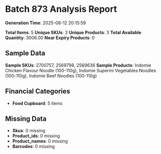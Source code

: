 # Batch 873 Analysis Report

**Generation Time**: 2025-08-12 20:15:59

**Total Items**: 5
**Unique SKUs**: 3
**Unique Products**: 3
**Total Available Quantity**: 3006.00
**Near Expiry Products**: 0

## Sample Data
**Sample SKUs**: 2700757, 2569798, 2569636
**Sample Products**: Indomie Chicken Flavour Noodle (100-110g), Indomie Supermi Vegetables Noodles (100-110g), Indomie Beef Noodles (100-110g)

## Financial Categories
- **Food Cupboard**: 5 items

## Missing Data
- **Skus**: 0 missing
- **Product_ids**: 0 missing
- **Product_names**: 0 missing
- **Barcodes**: 0 missing

